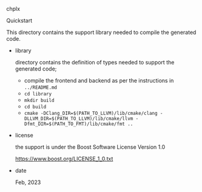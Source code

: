 chplx

Quickstart

This directory contains the support library needed to compile the generated code.

- library

  directory contains the definition of types needed to support the generated code;

  - compile the frontend and backend as per the instructions in `../README.md`
  - `cd library`
  - `mkdir build`
  - `cd build`
  - `cmake -DClang_DIR=$(PATH_TO_LLVM)/lib/cmake/clang -DLLVM_DIR=$(PATH_TO_LLVM)/lib/cmake/llvm -Dfmt_DIR=$(PATH_TO_FMT)/lib/cmake/fmt ..`

- license

  the support is under the Boost Software License Version 1.0

  https://www.boost.org/LICENSE_1_0.txt

- date

  Feb, 2023

